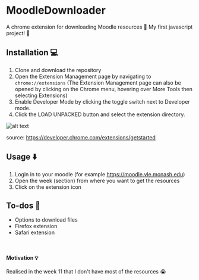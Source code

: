 # MoodleDownloader 
A chrome extension for downloading Moodle resources 💾 My first javascript project! 😬


## Installation 💻
1. Clone and download the repository
2. Open the Extension Management page by navigating to `chrome://extensions` (The Extension Management page can also be opened by clicking on the Chrome menu, hovering over More Tools then selecting Extensions)
3. Enable Developer Mode by clicking the toggle switch next to Developer mode.
4. Click the LOAD UNPACKED button and select the extension directory.

![alt text](https://developer.chrome.com/static/images/get_started/load_extension.png)

source: https://developer.chrome.com/extensions/getstarted

## Usage ⬇️
1. Login in to your moodle (for example https://moodle.vle.monash.edu)
2. Open the week (section) from where you want to get the resources
3. Click on the extension icon


## To-dos 📝
- Options to download files
- Firefox extension
- Safari extension

<br/>

#### Motivation 💡
Realised in the week 11 that I don't have most of the resources 😭 

<br/>

